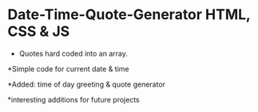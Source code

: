 # Date-Time-Quote-Generator HTML, CSS & JS
- Quotes hard coded into an array.

*Simple code for current date & time

*Added: time of day greeting & quote generator

*interesting additions for future projects
